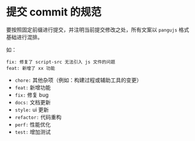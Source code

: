 # 提交 commit 的规范

要按照固定前缀进行提交，并注明当前提交修改之处，所有文案以 `pangujs` 格式基础进行混排。

如：

```
fix: 修复了 script-src 无法引入 js 文件的问题
feat: 新增了 xx 功能
```

- `chore:` 其他杂项（例如：构建过程或辅助工具的变更）
- `feat:` 新增功能
- `fix:` 修复 bug
- `docs:` 文档更新
- `style:`  ui 更新
- `refactor:` 代码重构
- `perf:` 性能优化
- `test:` 增加测试